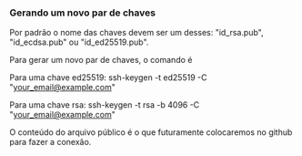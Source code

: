 
### Gerando um novo par de chaves

Por padrão o nome das chaves devem ser um desses: "id_rsa.pub", "id_ecdsa.pub" ou "id_ed25519.pub".

Para gerar um novo par de chaves, o comando é

Para uma chave ed25519: ssh-keygen -t ed25519 -C "your_email@example.com"

Para uma chave rsa: ssh-keygen -t rsa -b 4096 -C "your_email@example.com"

O conteúdo do arquivo público é o que futuramente colocaremos no github para fazer a conexão.

